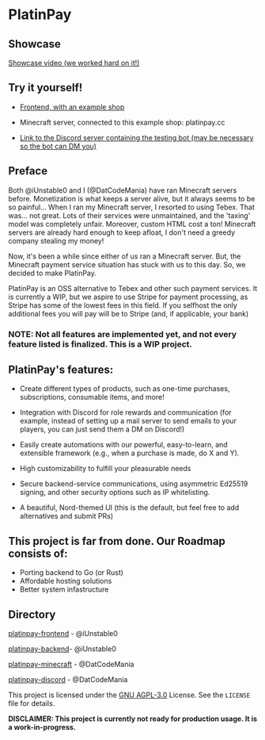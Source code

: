 # PlatinPay

## Showcase
[Showcase video (we worked hard on it!)](../platinpay-showcase.mp4)

## Try it yourself!
- [Frontend, with an example shop](https://platinpay.cc/store/main)

- Minecraft server, connected to this example shop: platinpay.cc

- [Link to the Discord server containing the testing bot (may be necessary so the bot can DM you)](https://discord.gg/javgnZTmGs)

## Preface

Both @iUnstable0 and I (@DatCodeMania) have ran Minecraft servers before. Monetization is what keeps a server alive, but
it always seems to be so painful... When I ran my Minecraft server, I resorted to using Tebex. That was... not great.
Lots of their services were unmaintained, and the 'taxing' model was completely unfair. Moreover, custom HTML cost a
ton! Minecraft servers are already hard enough to keep afloat, I don't need a greedy company stealing my money!

Now, it's been a while since either of us ran a Minecraft server. But, the Minecraft payment service situation has stuck
with us to this day. So, we decided to make PlatinPay.

PlatinPay is an OSS alternative to Tebex and other such payment services. It is currently a WIP, but we aspire to use
Stripe for payment processing, as Stripe has some of the lowest fees in this field. If you selfhost the only additional
fees you will pay will be to Stripe (and, if applicable, your bank)

### NOTE: Not all features are implemented yet, and not every feature listed is finalized. This is a WIP project.

## PlatinPay's features:

- Create different types of products, such as one-time purchases, subscriptions, consumable items, and more!
- Integration with Discord for role rewards and communication  (for example, instead of setting up a mail server to send emails to your players, you can just send them a DM on Discord!)
- Easily create automations with our powerful, easy-to-learn, and extensible framework (e.g., when a purchase is made,
  do X and Y).

- High customizability to fulfill your pleasurable needs
- Secure backend-service communications, using asymmetric Ed25519 signing, and other security options such as IP whitelisting.
- A beautiful, Nord-themed UI (this is the default, but feel free to add alternatives and submit PRs)

## This project is far from done. Our Roadmap consists of:

- Porting backend to Go (or Rust)
- Affordable hosting solutions
- Better system infastructure

## Directory
[platinpay-frontend](https://github.com/PlatinPay/platinpay-frontend) - @iUnstable0

[platinpay-backend](https://github.com/PlatinPay/platinpay-backend)- @iUnstable0

[platinpay-minecraft](https://github.com/PlatinPay/platinpay-minecraft) - @DatCodeMania

[platinpay-discord](https://github.com/PlatinPay/platinpay-discord) - @DatCodeMania

This project is licensed under the [GNU AGPL-3.0](../LICENSE) License. See the `LICENSE` file for details.

**DISCLAIMER: This project is currently not ready for production usage. It is a work-in-progress.**
